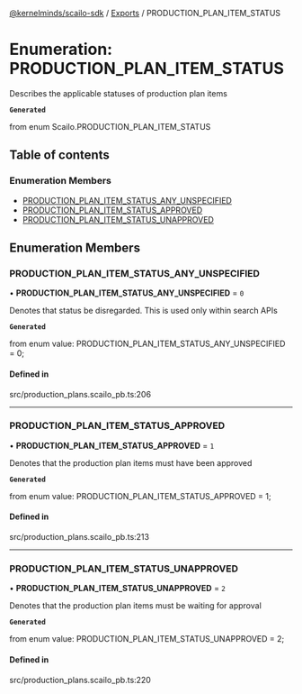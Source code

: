 [@kernelminds/scailo-sdk](../README.md) / [Exports](../modules.md) / PRODUCTION\_PLAN\_ITEM\_STATUS

# Enumeration: PRODUCTION\_PLAN\_ITEM\_STATUS

Describes the applicable statuses of production plan items

**`Generated`**

from enum Scailo.PRODUCTION_PLAN_ITEM_STATUS

## Table of contents

### Enumeration Members

- [PRODUCTION\_PLAN\_ITEM\_STATUS\_ANY\_UNSPECIFIED](PRODUCTION_PLAN_ITEM_STATUS.md#production_plan_item_status_any_unspecified)
- [PRODUCTION\_PLAN\_ITEM\_STATUS\_APPROVED](PRODUCTION_PLAN_ITEM_STATUS.md#production_plan_item_status_approved)
- [PRODUCTION\_PLAN\_ITEM\_STATUS\_UNAPPROVED](PRODUCTION_PLAN_ITEM_STATUS.md#production_plan_item_status_unapproved)

## Enumeration Members

### PRODUCTION\_PLAN\_ITEM\_STATUS\_ANY\_UNSPECIFIED

• **PRODUCTION\_PLAN\_ITEM\_STATUS\_ANY\_UNSPECIFIED** = ``0``

Denotes that status be disregarded. This is used only within search APIs

**`Generated`**

from enum value: PRODUCTION_PLAN_ITEM_STATUS_ANY_UNSPECIFIED = 0;

#### Defined in

src/production_plans.scailo_pb.ts:206

___

### PRODUCTION\_PLAN\_ITEM\_STATUS\_APPROVED

• **PRODUCTION\_PLAN\_ITEM\_STATUS\_APPROVED** = ``1``

Denotes that the production plan items must have been approved

**`Generated`**

from enum value: PRODUCTION_PLAN_ITEM_STATUS_APPROVED = 1;

#### Defined in

src/production_plans.scailo_pb.ts:213

___

### PRODUCTION\_PLAN\_ITEM\_STATUS\_UNAPPROVED

• **PRODUCTION\_PLAN\_ITEM\_STATUS\_UNAPPROVED** = ``2``

Denotes that the production plan items must be waiting for approval

**`Generated`**

from enum value: PRODUCTION_PLAN_ITEM_STATUS_UNAPPROVED = 2;

#### Defined in

src/production_plans.scailo_pb.ts:220
